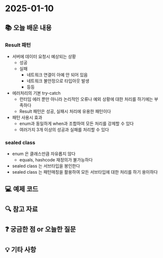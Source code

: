 # 2025-01-10

## 📚 오늘 배운 내용
### Result 패턴
- 서버에 데이터 요청시 예상되는 상황
  - 성공
  - 실패
    - 네트워크 연결이 아예 안 되어 있음
    - 네트워크 불안정으로 타입아웃 발생
    - 등등
- 에러처리의 기본 try-catch
  - 런터임 에러 뿐만 아니라 논리적인 오류나 예외 상황에 대한 처리를 하기에는 부족하다
  - Result 패턴은 성공, 실패시 처리에 유용한 패턴이다
- 패턴 사용시 효과
  - enum과 동일하게 when과 조합하여 모든 처리를 강제할 수 있다
  - 여러가지 3개 이상의 성공과 실패를 처리할 수 있다

### sealed class
- enum 은 클래스만큼 자유롭지 않다
  - equals, hashcode 재정의가 불가능하다
- sealed class 는 서브타입을 봉인한다
- sealed class 는 패턴매칭을 활용하여 모든 서브타입에 대한 처리를 하기 용이하다

## 💻 예제 코드

## 🔍 참고 자료

## ❓ 궁금한 점 or 오늘한 질문

## 💡 기타 사항